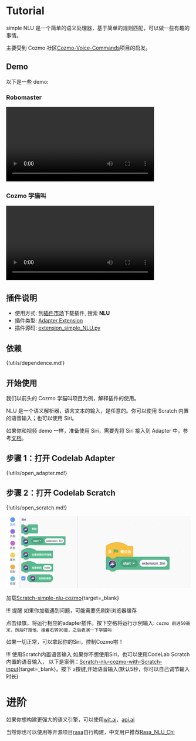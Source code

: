 # Tutorial

simple NLU 是一个简单的语义处理器，基于简单的规则匹配，可以做一些有趣的事情。

主要受到 Cozmo 社区[Cozmo-Voice-Commands](https://github.com/rizal72/Cozmo-Voice-Commands)项目的启发。

## Demo

以下是一些 demo:

### Robomaster

<video width=80% src="/video/1593410656522462.mp4" controls="controls"></video>

### Cozmo 学猫叫

<video width=80% src="/video/1593428681227193.mp4" controls="controls"></video>

## 插件说明

-   使用方式: 到[插件市场](/extension_guide/extension_market/)下载插件, 搜索 **NLU**
-   插件类型: [Adapter Extension](https://adapter.codelab.club/dev_guide/helloworld/)
-   插件源码: [extension_simple_NLU.py](https://github.com/CodeLabClub/codelab_adapter_extensions/blob/master/extensions_v3/extension_simple_NLU.py)

## 依赖

{!utils/dependence.md!}

## 开始使用

我们以前头的 Cozmo 学猫叫项目为例，解释插件的使用。

NLU 是一个语义解析器，语言文本的输入，是任意的。你可以使用 Scratch 内置的语音输入；也可以使用 Siri。

如果你和视频 demo 一样，准备使用 Siri，需要先将 Siri 接入到 Adapter 中，参考[文档](https://adapter.codelab.club/extension_guide/siri/)。

## 步骤 1：打开 Codelab Adapter

{!utils/open_adapter.md!}

## 步骤 2：打开 Codelab Scratch

{!utils/open_scratch.md!}

![](/img/3a2539ceababd25a668c6c7de55c6f63.png)


加载[Scratch-simple-nlu-cozmo](https://scratch-beta.codelab.club/?sb3url=https://adapter.codelab.club/sb3/Scratch-nlu-cozmo.sb3){target=\_blank}

!!! 提醒
    如果你加载遇到问题，可能需要先刷新浏览器缓存

点击绿旗，将运行相应的adapter插件。按下空格将运行示例输入: `cozmo 前进50毫米，然后吓跑他，接着右转90度，之后表演一下学猫叫`

如果一切正常，可以拿起你的Siri，控制Cozmo啦！

!!! 使用Scratch内置语音输入
    如果你不想使用Siri，也可以使用CodeLab Scratch内置的语音输入， 以下是案例：[Scratch-nlu-cozmo-with-Scratch-input](https://scratch-beta.codelab.club/?sb3url=https://adapter.codelab.club/sb3/Scratch-nlu-cozmo-with-Scratch-input.sb3){target=\_blank}。按下 `a`按键,开始语音输入(默认5秒，你可以自己调节输入时长)

# 进阶

如果你想构建更强大的语义引擎，可以使用[wit.ai](https://wit.ai/)、[api.ai](http://api.ai/)

当然你也可以使用等开源项目[rasa](https://rasa.com/)自行构建，中文用户推荐[Rasa_NLU_Chi](https://github.com/crownpku/Rasa_NLU_Chi)
